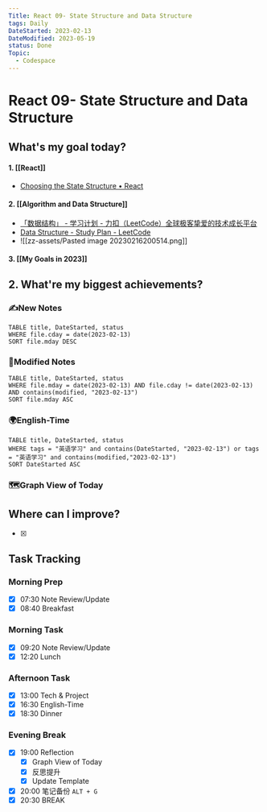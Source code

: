 ```yaml
---
Title: React 09- State Structure and Data Structure
tags: Daily
DateStarted: 2023-02-13
DateModified: 2023-05-19
status: Done
Topic:
  - Codespace
---
```


# React 09- State Structure and Data Structure

## What's my goal today?

#### 1. [[React]]

- [Choosing the State Structure • React](https://beta.reactjs.org/learn/choosing-the-state-structure)

#### 2. [[Algorithm and Data Structure]]

- [「数据结构」 - 学习计划 - 力扣（LeetCode）全球极客挚爱的技术成长平台](https://leetcode.cn/study-plan/data-structures/?progress=jnnzzqs)
- [Data Structure - Study Plan - LeetCode](https://leetcode.com/study-plan/data-structure/?progress=x3fworis)
- ![[zz-assets/Pasted image 20230216200514.png]]

#### 3. [[My Goals in 2023]]

## 2. What're my biggest achievements?

### ✍️New Notes

```dataview
TABLE title, DateStarted, status
WHERE file.cday = date(2023-02-13)
SORT file.mday DESC
```

### 📝Modified Notes

```dataview
TABLE title, DateStarted, status
WHERE file.mday = date(2023-02-13) AND file.cday != date(2023-02-13) AND contains(modified, "2023-02-13")
SORT file.mday ASC
```

### 🌍English-Time

```dataview
TABLE title, DateStarted, status
WHERE tags = "英语学习" and contains(DateStarted, "2023-02-13") or tags = "英语学习" and contains(modified,"2023-02-13")
SORT DateStarted ASC
```

### 🗺️Graph View of Today

## Where can I improve?

- [x]

## Task Tracking

### Morning Prep

- [x] 07:30 Note Review/Update
- [x] 08:40 Breakfast

### Morning Task

- [x] 09:20 Note Review/Update
- [x] 12:20 Lunch

### Afternoon Task

- [x] 13:00 Tech & Project
- [x] 16:30 English-Time
- [x] 18:30 Dinner

### Evening Break

- [x] 19:00 Reflection
  - [x] Graph View of Today
  - [x] 反思提升
  - [x] Update Template
- [x] 20:00 笔记备份 `ALT + G`
- [x] 20:30 BREAK
